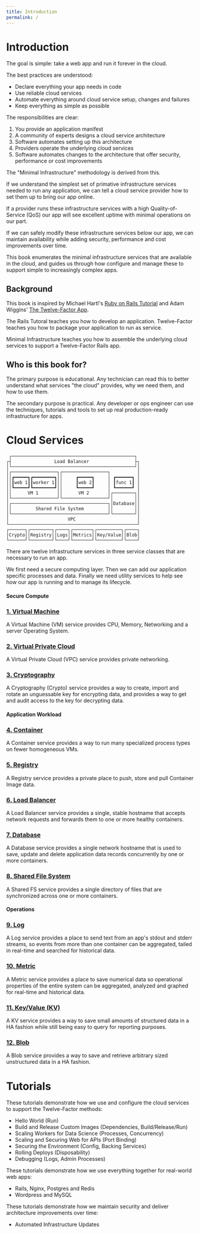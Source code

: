 ```yaml
---
title: Introduction
permalink: /
---
```


# Introduction

The goal is simple: take a web app and run it forever in the cloud.

The best practices are understood:

* Declare everything your app needs in code
* Use reliable cloud services
* Automate everything around cloud service setup, changes and failures
* Keep everything as simple as possible

The responsibilities are clear:

1. You provide an application manifest
2. A community of experts designs a cloud service architecture
4. Software automates setting up this architecture
3. Providers operate the underlying cloud services
4. Software automates changes to the architecture that offer security, performance or cost improvements

The "Minimal Infrastructure" methodology is derived from this.

If we understand the simplest set of primative infrastructure services needed to run any application, we can tell a cloud service provider how to set them up to bring our app online.

If a provider runs these infrastructure services with a high Quality-of-Service (QoS) our app will see excellent uptime with minimal operations on our part.

If we can safely modify these infrastructure services below our app, we can maintain availability while adding security, performance and cost improvements over time.

This book enumerates the minimal infrastructure services that are available in the cloud, and guides us through how configure and manage these to support simple to increasingly complex apps.

## Background

This book is inspired by Michael Hartl's [Ruby on Rails Tutorial](https://www.railstutorial.org/) and Adam Wiggins' [The Twelve-Factor App](https://12factor.net/).

The Rails Tutoral teaches you how to develop an application. Twelve-Factor teaches you how to package your application to run as service.

Minimal Infrastructure teaches you how to assemble the underlying cloud services to support a Twelve-Factor Rails app.

## Who is this book for?

The primary purpose is educational. Any technician can read this to better understand what services "the cloud" provides, why we need them, and how to use them.

The secondary purpose is practical. Any developer or ops engineer can use the techniques, tutorials and tools to set up real production-ready infrastructure for apps.

# Cloud Services

```ascii
 ┌──────────────────────────────────────────────┐ 
┌┤                Load Balancer                 ├┐
│└──────────────────────────────────────────────┘│
│┌─────────────────┐┌─────────────────┐          │
││┏━━━━━┓┏━━━━━━━━┓││     ┏━━━━━┓     │ ┏━━━━━━┓ │
││┃web 1┃┃worker 1┃││     ┃web 2┃     │ ┃func 1┃ │
││┗━━━━━┛┗━━━━━━━━┛││     ┗━━━━━┛     │ ┗━━━━━━┛ │
││      VM 1       ││      VM 2       │┌────────┐│
│└─────────────────┘└─────────────────┘│        ││
│┌────────────────────────────────────┐│Database││
││         Shared File System         ││        ││
│└────────────────────────────────────┘└────────┘│
│                      VPC                       │
└────────────────────────────────────────────────┘
┌──────┐┌────────┐┌────┐┌───────┐┌─────────┐┌────┐
│Crypto││Registry││Logs││Metrics││Key/Value││Blob│
└──────┘└────────┘└────┘└───────┘└─────────┘└────┘
```

There are twelve infrastructure services in three service classes that are necessary to run an app.

We first need a secure computing layer. Then we can add our application specific processes and data. Finally we need utility services to help see how our app is running and to manage its lifecycle.

#### Secure Compute

### [1. Virtual Machine](/vm)

A Virtual Machine (VM) service provides CPU, Memory, Networking and a server Operating System.

### [2. Virtual Private Cloud](/vpc)

A Virtual Private Cloud (VPC) service provides private networking.

### [3. Cryptography](/crypto)

A Cryptography (Crypto) service provides a way to create, import and rotate an unguessable key for encrypting data, and provides a way to get and audit access to the key for decrypting data.

#### Application Workload

### [4. Container](/container)

A Container service provides a way to run many specialized process types on fewer homogeneous VMs.

### [5. Registry](/registry)

A Registry service provides a private place to push, store and pull Container Image data.

### [6. Load Balancer](/load-balancer)

A Load Balancer service provides a single, stable hostname that accepts network requests and forwards them to one or more healthy containers.

### [7. Database](/database)

A Database service provides a single network hostname that is used to save, update and delete application data records concurrently by one or more containers.

### [8. Shared File System](/shared-fs)

A Shared FS service provides a single directory of files that are synchronized across one or more containers.

#### Operations

### [9. Log](/log)

A Log service provides a place to send text from an app's stdout and stderr streams, so events from more than one container can be aggregated, tailed in real-time and searched for historical data.

### [10. Metric](/metric)

A Metric service provides a place to save numerical data so operational properties of the entire system can be aggregated, analyzed and graphed for real-time and historical data.

### [11. Key/Value (KV)](/kv)

A KV service provides a way to save small amounts of structured data in a HA fashion while still being easy to query for reporting purposes.

### [12. Blob](/blob)

A Blob service provides a way to save and retrieve arbitrary sized unstructured data in a HA fashion.

# Tutorials

These tutorials demonstrate how we use and configure the cloud services to support the Twelve-Factor methods:

* Hello World (Run)
* Build and Release Custom Images (Dependencies, Build/Release/Run)
* Scaling Workers for Data Science (Processes, Concurrency)
* Scaling and Securing Web for APIs (Port Binding)
* Securing the Environment (Config, Backing Services)
* Rolling Deploys (Disposability)
* Debugging (Logs, Admin Processes)

These tutorials demonstrate how we use everything together for real-world web apps:

* Rails, Nginx, Postgres and Redis
* Wordpress and MySQL

These tutorials demonstrate how we maintain security and deliver architecture improvements over time:

* Automated Infrastructure Updates